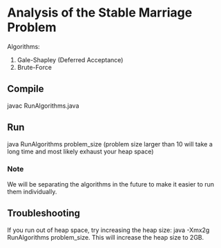 # Analysis of the Stable Marriage Problem

Algorithms:

1) Gale-Shapley (Deferred Acceptance)
2) Brute-Force

## Compile

javac RunAlgorithms.java

## Run

java RunAlgorithms problem_size (problem size larger than 10 will take a long time and most likely exhaust your heap space)

### Note

We will be separating the algorithms in the future to make it easier to run them individually.

## Troubleshooting

If you run out of heap space, try increasing the heap size: java -Xmx2g RunAlgorithms problem_size.
This will increase the heap size to 2GB.
